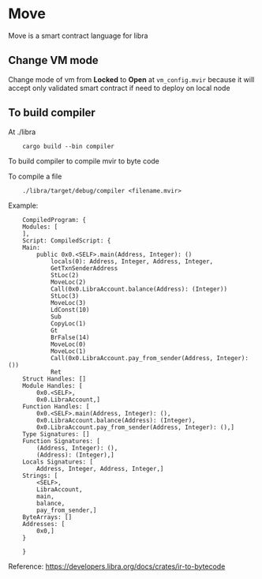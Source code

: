 # Move

Move is a smart contract language for libra

## Change VM mode

Change mode of vm from **Locked** to **Open** at `vm_config.mvir` because it will accept only validated smart contract if need to deploy on local node

## To build compiler

At ./libra
```
    cargo build --bin compiler
```
To build compiler to compile mvir to byte code

To compile a file
```
    ./libra/target/debug/compiler <filename.mvir>
```

Example:
```
    CompiledProgram: {
    Modules: [
    ],
    Script: CompiledScript: {
    Main:
        public 0x0.<SELF>.main(Address, Integer): ()
            locals(0): Address, Integer, Address, Integer,
            GetTxnSenderAddress
            StLoc(2)
            MoveLoc(2)
            Call(0x0.LibraAccount.balance(Address): (Integer))
            StLoc(3)
            MoveLoc(3)
            LdConst(10)
            Sub
            CopyLoc(1)
            Gt
            BrFalse(14)
            MoveLoc(0)
            MoveLoc(1)
            Call(0x0.LibraAccount.pay_from_sender(Address, Integer): ())
            Ret
    Struct Handles: []
    Module Handles: [
        0x0.<SELF>,
        0x0.LibraAccount,]
    Function Handles: [
        0x0.<SELF>.main(Address, Integer): (),
        0x0.LibraAccount.balance(Address): (Integer),
        0x0.LibraAccount.pay_from_sender(Address, Integer): (),]
    Type Signatures: []
    Function Signatures: [
        (Address, Integer): (),
        (Address): (Integer),]
    Locals Signatures: [
        Address, Integer, Address, Integer,]
    Strings: [
        <SELF>,
        LibraAccount,
        main,
        balance,
        pay_from_sender,]
    ByteArrays: []
    Addresses: [
        0x0,]
    }

    }
```

Reference: https://developers.libra.org/docs/crates/ir-to-bytecode